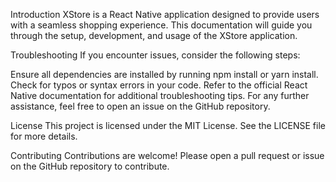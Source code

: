 Introduction
XStore is a React Native application designed to provide users with a seamless shopping experience. This documentation will guide you through the setup, development, and usage of the XStore application.

Troubleshooting
If you encounter issues, consider the following steps:

Ensure all dependencies are installed by running npm install or yarn install.
Check for typos or syntax errors in your code.
Refer to the official React Native documentation for additional troubleshooting tips.
For any further assistance, feel free to open an issue on the GitHub repository.

License
This project is licensed under the MIT License. See the LICENSE file for more details.

Contributing
Contributions are welcome! Please open a pull request or issue on the GitHub repository to contribute.
